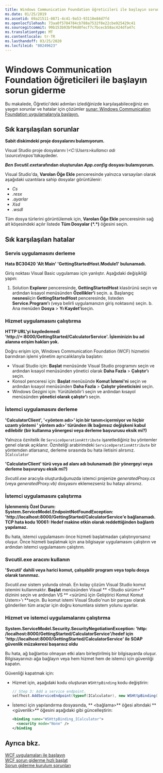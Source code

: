 ```yaml
---
title: Windows Communication Foundation öğreticileri ile başlayın sorun giderme
ms.date: 01/25/2019
ms.assetid: 69a21511-0871-4c41-9a53-93110e84d7fd
ms.openlocfilehash: 73aa0f5784784cb788a7532f8e22cbe925429c41
ms.sourcegitcommit: 99b153b93bf94d0fecf7c7bcecb58ac424dfa47c
ms.translationtype: MT
ms.contentlocale: tr-TR
ms.lasthandoff: 03/25/2020
ms.locfileid: "80249623"
---
```

# <a name="troubleshoot-the-get-started-with-windows-communication-foundation-tutorials"></a>Windows Communication Foundation öğreticileri ile başlayın sorun giderme

Bu makalede, Öğretici'deki adımları izlediğinizde karşılaşabileceğiniz en yaygın sorunlar ve hatalar için çözümler [sunar: Windows Communication Foundation uygulamalarıyla başlayın.](getting-started-tutorial.md)
  
## <a name="common-problems"></a>Sık karşılaşılan sorunlar

**Sabit diskimdeki proje dosyalarını bulamıyorum.**

 Visual Studio proje dosyalarını *\\&lt;C:\Users&gt;kullanıcı adı \source\repos'ta*kaydeder.  

***Ben Svcutil.exe*tarafından oluşturulan *App.config* dosyası bulamıyorum.**

 Visual Studio'da, **Varolan Öğe Ekle** penceresinde yalnızca varsayılan olarak aşağıdaki uzantılara sahip dosyalar görüntülenir:

- *Cs*
- *.resx*
- *.ayarlar*
- *Xsd*
- *.wsdl*

Tüm dosya türlerini görüntülemek için, **Varolan Öğe Ekle** penceresinin sağ alt köşesindeki açılır listede **Tüm Dosyalar (\*.\*)** öğesini seçin.  
  
## <a name="common-errors"></a>Sık karşılaşılan hatalar

### <a name="compile-the-service-application"></a>Servis uygulamasını derleme

**Hata BC30420 'Alt Main' 'GettingStartedHost.Module1' bulunamadı.**

Giriş noktası Visual Basic uygulaması için yanlıştır. Aşağıdaki değişikliği yapın:

   1. Solution **Explorer** penceresinde, **GettingStartedHost** klasörünü seçin ve ardından kısayol menüsünden **Özellikler'i** seçin.
    a. Başlangıç **nesnesi**için **GettingStartedHost** penceresinde, listeden **Service.Program'ı** (veya belirli uygulamanızın giriş noktasını) seçin.
    b. Ana menüden **Dosya** > **Yı Kaydet'i**seçin.

### <a name="run-the-service-application"></a>Hizmet uygulamasını çalıştırma

**HTTP URL'yi kaydedemedi 'http:\//+:8000/GettingStarted/CalculatorService'. İşleminizin bu ad alanına erişim hakları yok.**

 Doğru erişim için, Windows Communication Foundation (WCF) hizmetini barındıran işlemi yönetim ayrıcalıklarıyla başlatın:

- Visual Studio için: **Başlat** menüsünde Visual Studio programını seçin ve ardından kısayol menüsünden yönetici olarak **Daha Fazla** > **Çalıştır'ı** seçin.
- Konsol penceresi için: **Başlat** menüsünde **Komut İstemi'ni** seçin ve ardından kısayol menüsünden **Daha Fazla** > **Çalıştır yöneticisini** seçin.
- Windows Gezgini için: Yürütülebilir'i seçin ve ardından kısayol menüsünden **yönetici olarak çalıştır'ı** seçin.

### <a name="compile-the-client-application"></a>İstemci uygulamasını derleme

**'CalculatorClient', '\<yöntem adı>' için bir tanım\<içermiyor ve hiçbir uzantı yöntemi ' yöntem adı>' türünden ilk bağımsız değişkeni kabul edilebilir (bir kullanma yönergesi veya derleme başvurusu eksik mi?)**  

Yalnızca öznitelik ile `ServiceOperationAttribute` işaretlediğiniz bu yöntemler genel olarak açıklanır. Özniteliği arabirimdeki `ServiceOperationAttribute` bir yöntemden atlarsanız, derleme sırasında bu hata iletisini alırsınız. `ICalculator`  

**'CalculatorClient' türü veya ad alanı adı bulunamadı (bir yönergeyi veya derleme başvuruyu eksik mi?)**

 *Svcutil.exe* aracıyla oluşturduğunuzda istemci projenize *generatedProxy.cs* (veya *generatedProxy.vb)* dosyasını eklemezseniz bu hatayı alırsınız.  

### <a name="run-the-client-application"></a>İstemci uygulamasını çalıştırma

**İşlenmemiş Özel Durum: System.ServiceModel.EndpointNotFoundException: 'http:\//localhost:8000/GettingStarted/CalculatorService'e bağlanamadı. TCP hata kodu 10061: Hedef makine etkin olarak reddettiğinden bağlantı yapılamaz.**

Bu hata, istemci uygulamasını önce hizmeti başlatmadan çalıştırıyorsanız oluşur. Önce hizmeti başlatmak için ana bilgisayar uygulamasını çalıştırın ve ardından istemci uygulamasını çalıştırın.

### <a name="use-the-svcutilexe-tool"></a>Svcutil.exe aracını kullanın

**'Svcutil' dahili veya harici komut, çalışabilir program veya toplu dosya olarak tanınmaz.**

 *Svcutil.exe* sistem yolunda olmalı. En kolay çözüm Visual Studio komut istemini kullanmaktır. **Başlat** menüsünden Visual ** \<Studio sürüm>** dizinini seçin ve ardından VS ** \<sürümü için Geliştirici Komut Komut Ustem>'ı **seçin. Bu komut istemi Visual Studio'nun bir parçası olarak gönderilen tüm araçlar için doğru konumlara sistem yolunu ayarlar.  
  
### <a name="run-the-service-and-client-applications"></a>Hizmet ve istemci uygulamalarını çalıştırma

**System.ServiceModel.Security.SecurityNegotiationException: 'http: /localhost:8000/GettingStarted/CalculatorService'\/hedef için 'http:\//localhost:8000/GettingStarted/CalculatorService' ile SOAP güvenlik müzakeresi başarısız oldu**  

Bu hata, ağ bağlantısı olmayan etki alanı birleştirilmiş bir bilgisayarda oluşur. Bilgisayarınızı ağa bağlayın veya hem hizmet hem de istemci için güvenliği kapatın.

Güvenliği kapatmak için:

- Hizmet için, aşağıdaki kodu oluşturan `WSHttpBinding` kodu değiştirin:  
  
    ```csharp
    // Step 3: Add a service endpoint.
    selfhost.AddServiceEndpoint(typeof(ICalculator), new WSHttpBinding(SecurityMode.None), "CalculatorService");  
    ```

- İstemci için yapılandırma dosyasında, ** \<bağlama>** öğesi altındaki ** \<güvenlik>** öğesini aşağıdaki gibi güncelleştirin:  
  
    ```xml
    <binding name="WSHttpBinding_ICalculator">
      <security mode="None" />
    </binding
    ```  

## <a name="see-also"></a>Ayrıca bkz.  
 [WCF uygulamaları ile başlayın](getting-started-tutorial.md)  
 [WCF sorun giderme hızlı başlat](wcf-troubleshooting-quickstart.md)  
 [Sorun giderme kurulum sorunları](troubleshooting-setup-issues.md)
